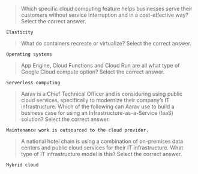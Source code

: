 >Which specific cloud computing feature helps businesses serve their customers without service interruption and in a cost-effective way? Select the correct answer.
```
Elasticity
```
>What do containers recreate or virtualize? Select the correct answer.
```
Operating systems
```
>App Engine, Cloud Functions and Cloud Run are all what type of Google Cloud compute option? Select the correct answer.
```
Serverless computing
```
>Aarav is a Chief Technical Officer and is considering using public cloud services, specifically to modernize their company’s IT infrastructure. Which of the following can Aarav use to build a business case for using an Infrastructure-as-a-Service (IaaS) solution? Select the correct answer.
```
Maintenance work is outsourced to the cloud provider.
```
>A national hotel chain is using a combination of on-premises data centers and public cloud services for their IT infrastructure. What type of IT infrastructure model is this? Select the correct answer.
```
Hybrid cloud
```

